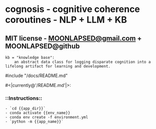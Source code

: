 # cognosis - cognitive coherence coroutines - NLP + LLM + KB
## MIT license - MOONLAPSED@gmail.com + MOONLAPSED@github

```pseudocode
kb = "knowledge base":
    an abstract data class for logging disparate cognition into a lifelong artifact for learning and development.
```

\#include "/docs/README.md"


\#<|currently@'/README.md'|>:

### ::__Instructions__::
    - `cd {{app_dir}}`
    - conda activate {{env_name}}
    - conda env create -f environment.yml
    - `python -m {{app_name}}`